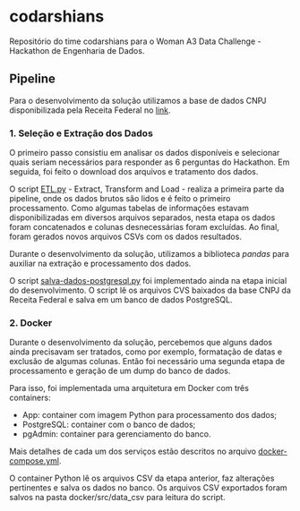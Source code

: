 # codarshians

Repositório do time codarshians para o Woman A3 Data Challenge - Hackathon de Engenharia de Dados.

## Pipeline

Para o desenvolvimento da solução utilizamos a base de dados CNPJ disponibilizada pela Receita Federal no [link](https://www.gov.br/receitafederal/pt-br/assuntos/orientacao-tributaria/cadastros/consultas/dados-publicos-cnpj).

### 1. Seleção e Extração dos Dados

O primeiro passo consistiu em analisar os dados disponíveis e selecionar quais seriam necessários para responder as 6 perguntas do Hackathon. Em seguida, foi feito o download dos arquivos e tratamento dos dados.

O script [ETL.py](ETL.py) - Extract, Transform and Load - realiza a primeira parte da pipeline, onde os dados brutos são lidos e é feito o primeiro processamento. Como algumas tabelas de informações estavam disponibilizadas em diversos arquivos separados, nesta etapa os dados foram concatenados e colunas desnecessárias foram excluídas. Ao final, foram gerados novos arquivos CSVs com os dados resultados.

Durante o desenvolvimento da solução, utilizamos a biblioteca *pandas* para auxiliar na extração e processamento dos dados.

O script [salva-dados-postgresql.py](salva-dados-postgresql.py) foi implementado ainda na etapa inicial do desenvolvimento. O script lê os arquivos CVS baixados da base CNPJ da Receita Federal e salva em um banco de dados PostgreSQL.

### 2. Docker

Durante o desenvolvimento da solução, percebemos que alguns dados ainda precisavam ser tratados, como por exemplo, formatação de datas e exclusão de algumas colunas. Então foi necessário uma segunda etapa de processamento e geração de um dump do banco de dados.

Para isso, foi implementada uma arquitetura em Docker com três containers:

* App: container com imagem Python para processamento dos dados;
* PostgreSQL: container com o banco de dados;
* pgAdmin: container para gerenciamento do banco.

Mais detalhes de cada um dos serviços estão descritos no arquivo [docker-compose.yml](src/docker/docker-compose.yml).

O container Python lê os arquivos CSV da etapa anterior, faz alterações pertinentes e salva os dados no banco. Os arquivos CSV exportados foram salvos na pasta docker/src/data_csv para leitura do script.

